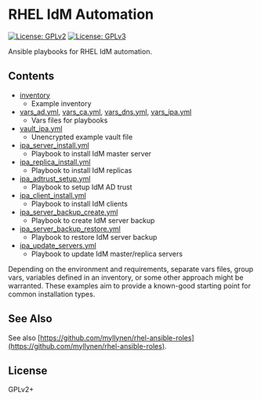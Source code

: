 # RHEL IdM Automation

[![License: GPLv2](https://img.shields.io/badge/license-GPLv2-brightgreen.svg)](https://www.gnu.org/licenses/old-licenses/gpl-2.0.en.html)
[![License: GPLv3](https://img.shields.io/badge/license-GPLv3-brightgreen.svg)](https://www.gnu.org/licenses/gpl-3.0)

Ansible playbooks for RHEL IdM automation.

## Contents

* [inventory](inventory)
  * Example inventory
* [vars_ad.yml](vars_ad.yml), [vars_ca.yml](vars_ca.yml),
  [vars_dns.yml](vars_dns.yml), [vars_ipa.yml](vars_ipa.yml)
  * Vars files for playbooks
* [vault_ipa.yml](vault_ipa.yml)
  * Unencrypted example vault file
* [ipa_server_install.yml](ipa_server_install.yml)
  * Playbook to install IdM master server
* [ipa_replica_install.yml](ipa_replica_install.yml)
  * Playbook to install IdM replicas
* [ipa_adtrust_setup.yml](ipa_adtrust_setup.yml)
  * Playbook to setup IdM AD trust
* [ipa_client_install.yml](ipa_client_install.yml)
  * Playbook to install IdM clients
* [ipa_server_backup_create.yml](ipa_server_backup_create.yml)
  * Playbook to create IdM server backup
* [ipa_server_backup_restore.yml](ipa_server_backup_restore.yml)
  * Playbook to restore IdM server backup
* [ipa_update_servers.yml](ipa_update_servers.yml)
  * Playbook to update IdM master/replica servers

Depending on the environment and requirements, separate vars files,
group vars, variables defined in an inventory, or some other approach
might be warranted. These examples aim to provide a known-good starting
point for common installation types.

## See Also

See also
[https://github.com/myllynen/rhel-ansible-roles](https://github.com/myllynen/rhel-ansible-roles).

## License

GPLv2+
